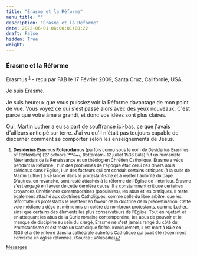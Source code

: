 ```yaml
---
title: "Érasme et la Réforme"
menu_title: ""
description: "Érasme et la Réforme"
date: 2022-06-01 06:00:01+00:22
draft: False
hidden: True
weight:
---
```

### Érasme et la Réforme

Erasmus <sup id="a1">[1](#f1)</sup> - reçu par FAB le 17 Février 2009, Santa Cruz, Californie, USA.

Je suis Érasme.

Je suis heureux que vous puissiez voir la Réforme davantage de mon point de vue. Vous voyez ce qui s'est passé alors avec des yeux nouveaux. C'est parce que votre âme a grandi, et donc vos idées sont plus claires.

Oui, Martin Luther a eu sa part de souffrance ici-bas, ce que j'avais d'ailleurs anticipé sur terre. J'ai vu qu'il n'était pas toujours capable de discerner comment se comporter selon les enseignements de Jésus.
<small>

1. <large id="f1"> **Desiderius Erasmus Roterodamus** (parfois connu sous le nom de Desiderius Erasmus of Rotterdam) (27 octobre 1466⁄1469, Rotterdam- 12 juillet 1536 Bâle) fut un humaniste Néerlandais de la Renaissance et un théologien Chrétien Catholique. Érasme a vécu pendant la Réforme ; l'un des problèmes de l'époque était celui des divers abus cléricaux dans l'Église, l'un des facteurs qui ont conduit certains critiques (à la suite de Martin Luther) à se lancer dans le protestantisme et à rejeter l'autorité du pape. D'autres, en revanche, sont resté attachés à la réforme de l'Église de l'intérieur. Érasme s'est engagé en faveur de cette dernière cause. Il a constamment critiqué certaines croyances Chrétiennes contemporaines (populaires), les abus et les pratiques. Il reste également attaché aux doctrines Catholiques, comme celle du libre arbitre, que les réformateurs protestants le rejettent en faveur de la doctrine de la prédestination. Cette voie médiane a déçu et même mis en colère de nombreux protestants, comme Luther, ainsi que certains des éléments les plus conservateurs de l'Église. Tout en rejetant et en attaquant les abus de la Curie romaine contemporaine, les abus de pouvoir et le manque de discipline au sein du clergé, Érasme ne s'est jamais rangé du côté du Protestantisme et est resté un Catholique fidèle. Ironiquement, il est mort à Bâle en 1536 et a été enterré dans la cathédrale autrefois Catholique qui avait été récemment convertie en église réformée. (Source : Wikipedia)[↩](#a1)

[Messages](/fr-contemporary-messages/fr-contemporary-messages-by-date-order/fr-contemporary-messages-2009)
